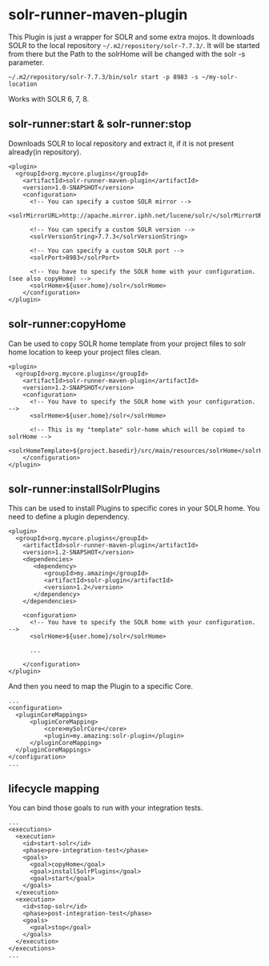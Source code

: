 # solr-runner-maven-plugin

This Plugin is just a wrapper for SOLR and some extra mojos. It downloads SOLR to the local repository 
`~/.m2/repository/solr-7.7.3/`. It will be started from there but the Path to the solrHome will be changed with the 
solr -s parameter. 
```
~/.m2/repository/solr-7.7.3/bin/solr start -p 8983 -s ~/my-solr-location
```

Works with SOLR 6, 7, 8.

## solr-runner:start & solr-runner:stop
Downloads SOLR to local repository and extract it, if it is not present already(in repository).

```
<plugin>
  <groupId>org.mycore.plugins</groupId>
    <artifactId>solr-runner-maven-plugin</artifactId>
    <version>1.0-SNAPSHOT</version>
    <configuration>
      <!-- You can specify a custom SOLR mirror -->
      <solrMirrorURL>http://apache.mirror.iphh.net/lucene/solr/</solrMirrorURL>
      
      <!-- You can specify a custom SOLR version -->
      <solrVersionString>7.7.3</solrVersionString>
      
      <!-- You can specify a custom SOLR port -->
      <solrPort>8983</solrPort>
      
      <!-- You have to specify the SOLR home with your configuration. (see also copyHome) -->
      <solrHome>${user.home}/solr</solrHome>
    </configuration>
</plugin>
``` 

## solr-runner:copyHome
Can be used to copy SOLR home template from your project files to solr home location to keep your project files clean.

```
<plugin>
  <groupId>org.mycore.plugins</groupId>
    <artifactId>solr-runner-maven-plugin</artifactId>
    <version>1.2-SNAPSHOT</version>
    <configuration>      
      <!-- You have to specify the SOLR home with your configuration. -->
      <solrHome>${user.home}/solr</solrHome>
      
      <!-- This is my "template" solr-home which will be copied to solrHome -->
      <solrHomeTemplate>${project.basedir}/src/main/resources/solrHome</solrHomeTemplate>
    </configuration>
</plugin>
```

## solr-runner:installSolrPlugins
This can be used to install Plugins to specific cores in your SOLR home.
You need to define a plugin dependency.
```
<plugin>
  <groupId>org.mycore.plugins</groupId>
    <artifactId>solr-runner-maven-plugin</artifactId>
    <version>1.2-SNAPSHOT</version>
    <dependencies>
       <dependency>
          <groupId>my.amazing</groupId>
          <artifactId>solr-plugin</artifactId>
          <version>1.2</version>
       </dependency>
    </dependencies>
    
    <configuration>      
      <!-- You have to specify the SOLR home with your configuration. -->
      <solrHome>${user.home}/solr</solrHome>
      
      ...
    
    </configuration>  
</plugin>
```

And then you need to map the Plugin to a specific Core.
```
...
<configuration>      
  <pluginCoreMappings>
      <pluginCoreMapping>
          <core>mySolrCore</core>
          <plugin>my.amazing:solr-plugin</plugin>
      </pluginCoreMapping>
  </pluginCoreMappings>
</configuration>
...
```

## lifecycle mapping

You can bind those goals to run with your integration tests.

```
...
<executions>
  <execution>
    <id>start-solr</id>
    <phase>pre-integration-test</phase>
    <goals>
      <goal>copyHome</goal>
      <goal>installSolrPlugins</goal>
      <goal>start</goal>
    </goals>
  </execution>
  <execution>
    <id>stop-solr</id>
    <phase>post-integration-test</phase>
    <goals>
      <goal>stop</goal>
    </goals>
  </execution>
</executions>
...
```
